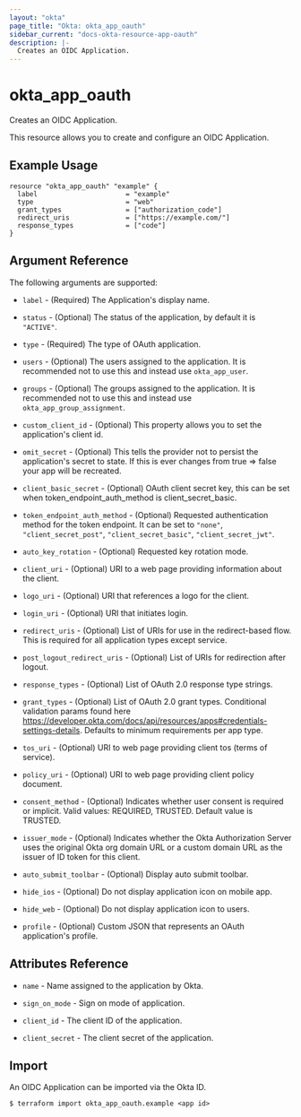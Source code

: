 ```yaml
---
layout: "okta"
page_title: "Okta: okta_app_oauth"
sidebar_current: "docs-okta-resource-app-oauth"
description: |-
  Creates an OIDC Application.
---
```


# okta_app_oauth

Creates an OIDC Application.

This resource allows you to create and configure an OIDC Application.

## Example Usage

```hcl
resource "okta_app_oauth" "example" {
  label                      = "example"
  type                       = "web"
  grant_types                = ["authorization_code"]
  redirect_uris              = ["https://example.com/"]
  response_types             = ["code"]
}
```

## Argument Reference

The following arguments are supported:

* `label` - (Required) The Application's display name.

* `status` - (Optional) The status of the application, by default it is `"ACTIVE"`.

* `type` - (Required) The type of OAuth application.

* `users` - (Optional) The users assigned to the application. It is recommended not to use this and instead use `okta_app_user`.

* `groups` - (Optional) The groups assigned to the application. It is recommended not to use this and instead use `okta_app_group_assignment`.

* `custom_client_id` - (Optional) This property allows you to set the application's client id.

* `omit_secret` - (Optional) This tells the provider not to persist the application's secret to state. If this is ever changes from true => false your app will be recreated.

* `client_basic_secret` - (Optional) OAuth client secret key, this can be set when token_endpoint_auth_method is client_secret_basic.

* `token_endpoint_auth_method` - (Optional) Requested authentication method for the token endpoint. It can be set to `"none"`, `"client_secret_post"`, `"client_secret_basic"`, `"client_secret_jwt"`.

* `auto_key_rotation` - (Optional) Requested key rotation mode.

* `client_uri` - (Optional) URI to a web page providing information about the client.

* `logo_uri` - (Optional) URI that references a logo for the client.

* `login_uri` - (Optional) URI that initiates login.

* `redirect_uris` - (Optional) List of URIs for use in the redirect-based flow. This is required for all application types except service.

* `post_logout_redirect_uris` - (Optional) List of URIs for redirection after logout.

* `response_types` - (Optional) List of OAuth 2.0 response type strings.

* `grant_types` - (Optional) List of OAuth 2.0 grant types. Conditional validation params found here https://developer.okta.com/docs/api/resources/apps#credentials-settings-details. Defaults to minimum requirements per app type.

* `tos_uri` - (Optional) URI to web page providing client tos (terms of service).

* `policy_uri` - (Optional) URI to web page providing client policy document.

* `consent_method` - (Optional) Indicates whether user consent is required or implicit. Valid values: REQUIRED, TRUSTED. Default value is TRUSTED.

* `issuer_mode` - (Optional) Indicates whether the Okta Authorization Server uses the original Okta org domain URL or a custom domain URL as the issuer of ID token for this client.

* `auto_submit_toolbar` - (Optional) Display auto submit toolbar.

* `hide_ios` - (Optional) Do not display application icon on mobile app.

* `hide_web` - (Optional) Do not display application icon to users.

* `profile` - (Optional) Custom JSON that represents an OAuth application's profile.

## Attributes Reference

* `name` - Name assigned to the application by Okta.

* `sign_on_mode` - Sign on mode of application.

* `client_id` - The client ID of the application.

* `client_secret` - The client secret of the application.

## Import

An OIDC Application can be imported via the Okta ID.

```
$ terraform import okta_app_oauth.example <app id>
```

